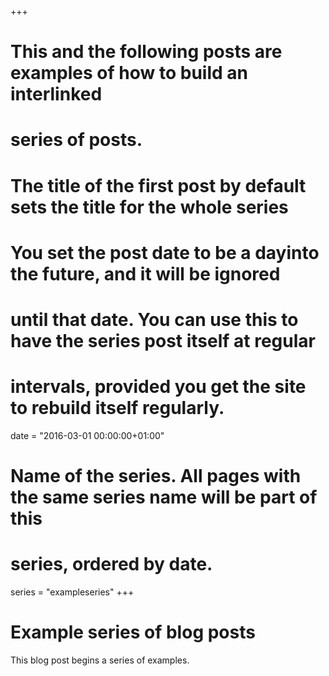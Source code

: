 +++
# This and the following posts are examples of how to build an interlinked
# series of posts.

# The title of the first post by default sets the title for the whole series

# You set the post date to be a dayinto the future, and it will be ignored
# until that date. You can use this to have the series post itself at regular
# intervals, provided you get the site to rebuild itself regularly.
date = "2016-03-01 00:00:00+01:00"

# Name of the series. All pages with the same series name will be part of this
# series, ordered by date.
series = "exampleseries"
+++

# Example series of blog posts

This blog post begins a series of examples.
